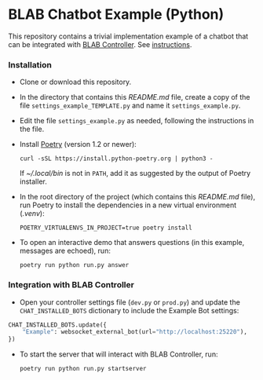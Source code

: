 # BLAB Chatbot Example (Python)

This repository contains a trivial implementation example of a chatbot
that can be integrated with [BLAB Controller](../../../blab-controller).
See [instructions](../../../blab-controller/ADDING_BOTS.md).

### Installation

- Clone or download this repository.

- In the directory that contains this *README.md* file, create a copy of the file `settings_example_TEMPLATE.py`
  and name it `settings_example.py`.

- Edit the file `settings_example.py` as needed, following the instructions in the file.

- Install [Poetry](https://python-poetry.org/) (version 1.2 or newer):

  ```shell
  curl -sSL https://install.python-poetry.org | python3 -
  ```
  If *~/.local/bin* is not in `PATH`, add it as suggested by the output of Poetry installer.

- In the root directory of the project (which contains this _README.md_ file),
  run Poetry to install the dependencies in a new virtual environment (_.venv_):

  ```shell
  POETRY_VIRTUALENVS_IN_PROJECT=true poetry install
  ```

- To open an interactive demo that answers questions (in this example, messages are echoed), run:

  ```shell
  poetry run python run.py answer
  ```
  

  

### Integration with BLAB Controller

- Open your controller settings file (`dev.py` or `prod.py`) and update
  the `CHAT_INSTALLED_BOTS` dictionary to include the Example Bot settings:

```python
CHAT_INSTALLED_BOTS.update({
    "Example": websocket_external_bot(url="http://localhost:25220"),
})
```


- To start the server that will interact with BLAB Controller, run:

  ```shell
  poetry run python run.py startserver
  ```

